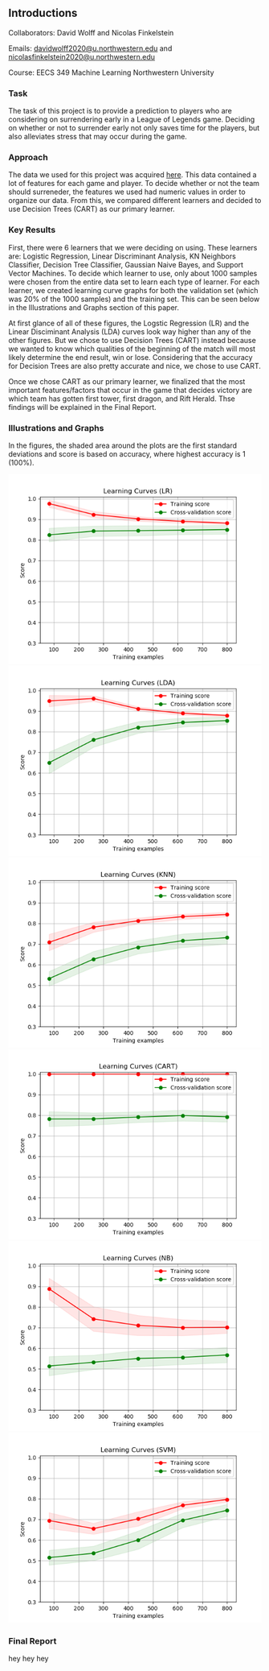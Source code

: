 ## Introductions

Collaborators: David Wolff and Nicolas Finkelstein

Emails: davidwolff2020@u.northwestern.edu and nicolasfinkelstein2020@u.northwestern.edu

Course: EECS 349 Machine Learning Northwestern University

### Task

The task of this project is to provide a prediction to players who are considering on surrendering early in a League of Legends game. Deciding on whether or not to surrender early not only saves time for the players, but also alleviates stress that may occur during the game.


### Approach

The data we used for this project was acquired [here](http://www.kaggle.com/paololol/league-of-legends-ranked-matches/data). This data contained a lot of features for each game and player. To decide whether or not the team should surreneder, the features we used had numeric values in order to organize our data. From this, we compared different learners and decided to use Decision Trees (CART) as our primary learner.

### Key Results

First, there were 6 learners that we were deciding on using. These learners are: Logistic Regression, Linear Discriminant Analysis, KN Neighbors Classifier, Decision Tree Classifier, Gaussian Naive Bayes, and Support Vector Machines. To decide which learner to use, only about 1000 samples were chosen from the entire data set to learn each type of learner. For each learner, we created learning curve graphs for both the validation set (which was 20% of the 1000 samples) and the training set. This can be seen below in the Illustrations and Graphs section of this paper. 

At first glance of all of these figures, the Logstic Regression (LR) and the Linear Disciminant Analysis (LDA) curves look way higher than any of the other figures. But we chose to use Decision Trees (CART) instead because we wanted to know which qualities of the beginning of the match will most likely determine the end result, win or lose. Considering that the accuracy for Decision Trees are also pretty accurate and nice, we chose to use CART. 

Once we chose CART as our primary learner, we finalized that the most important features/factors that occur in the game that decides victory are which team has gotten first tower, first dragon, and Rift Herald. Thse findings will be explained in the Final Report.


### Illustrations and Graphs

In the figures, the shaded area around the plots are the first standard deviations and score is based on accuracy, where highest accuracy is 1 (100%).

![Logistic Regression](/images/LR_figure.png)
![Linear Discriminant Analysis](/images/LDA_figure.png)
![K Neighbors Classifier](/images/KNN_figure.png)
![Decision Tree Classifier](/images/CART_figure.png)
![Gaussian Naive Bayes](/images/NB_figure.png)
![Support Vector Machines](/images/SVM_figure.png)


### Final Report

hey hey hey
